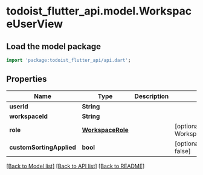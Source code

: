 # todoist_flutter_api.model.WorkspaceUserView

## Load the model package
```dart
import 'package:todoist_flutter_api/api.dart';
```

## Properties
Name | Type | Description | Notes
------------ | ------------- | ------------- | -------------
**userId** | **String** |  | 
**workspaceId** | **String** |  | 
**role** | [**WorkspaceRole**](WorkspaceRole.md) |  | [optional] [default to WorkspaceRole.MEMBER]
**customSortingApplied** | **bool** |  | [optional] [default to false]

[[Back to Model list]](../README.md#documentation-for-models) [[Back to API list]](../README.md#documentation-for-api-endpoints) [[Back to README]](../README.md)


